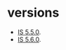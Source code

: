 # versions

* [IS 5.5.0](http://doc.wso2.com/is/en/5.5.0/).
* [IS 5.6.0](http://doc.wso2.com/is/en/5.6.0/).


   
